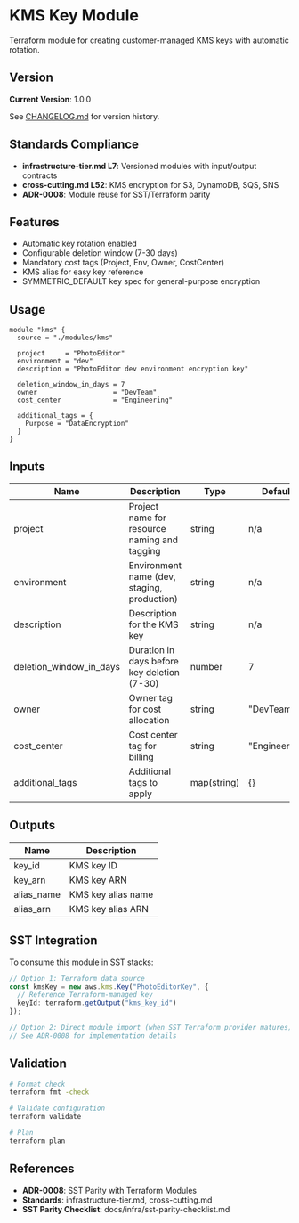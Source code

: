 # KMS Key Module

Terraform module for creating customer-managed KMS keys with automatic rotation.

## Version

**Current Version**: 1.0.0

See [CHANGELOG.md](./CHANGELOG.md) for version history.

## Standards Compliance

- **infrastructure-tier.md L7**: Versioned modules with input/output contracts
- **cross-cutting.md L52**: KMS encryption for S3, DynamoDB, SQS, SNS
- **ADR-0008**: Module reuse for SST/Terraform parity

## Features

- Automatic key rotation enabled
- Configurable deletion window (7-30 days)
- Mandatory cost tags (Project, Env, Owner, CostCenter)
- KMS alias for easy key reference
- SYMMETRIC_DEFAULT key spec for general-purpose encryption

## Usage

```hcl
module "kms" {
  source = "./modules/kms"

  project     = "PhotoEditor"
  environment = "dev"
  description = "PhotoEditor dev environment encryption key"

  deletion_window_in_days = 7
  owner                   = "DevTeam"
  cost_center             = "Engineering"

  additional_tags = {
    Purpose = "DataEncryption"
  }
}
```

## Inputs

| Name | Description | Type | Default | Required |
|------|-------------|------|---------|----------|
| project | Project name for resource naming and tagging | string | n/a | yes |
| environment | Environment name (dev, staging, production) | string | n/a | yes |
| description | Description for the KMS key | string | n/a | yes |
| deletion_window_in_days | Duration in days before key deletion (7-30) | number | 7 | no |
| owner | Owner tag for cost allocation | string | "DevTeam" | no |
| cost_center | Cost center tag for billing | string | "Engineering" | no |
| additional_tags | Additional tags to apply | map(string) | {} | no |

## Outputs

| Name | Description |
|------|-------------|
| key_id | KMS key ID |
| key_arn | KMS key ARN |
| alias_name | KMS key alias name |
| alias_arn | KMS key alias ARN |

## SST Integration

To consume this module in SST stacks:

```typescript
// Option 1: Terraform data source
const kmsKey = new aws.kms.Key("PhotoEditorKey", {
  // Reference Terraform-managed key
  keyId: terraform.getOutput("kms_key_id")
});

// Option 2: Direct module import (when SST Terraform provider matures)
// See ADR-0008 for implementation details
```

## Validation

```bash
# Format check
terraform fmt -check

# Validate configuration
terraform validate

# Plan
terraform plan
```

## References

- **ADR-0008**: SST Parity with Terraform Modules
- **Standards**: infrastructure-tier.md, cross-cutting.md
- **SST Parity Checklist**: docs/infra/sst-parity-checklist.md
